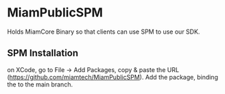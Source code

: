 # MiamPublicSPM
Holds MiamCore Binary so that clients can use SPM to use our SDK.

## SPM Installation

on XCode, go to File -> Add Packages, copy & paste the URL (https://github.com/miamtech/MiamPublicSPM). Add the package, binding the to the main branch. 
